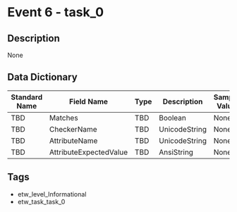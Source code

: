 # Event 6 - task_0

## Description
None

## Data Dictionary
|Standard Name|Field Name|Type|Description|Sample Value|
|---|---|---|---|---|
|TBD|Matches|TBD|Boolean|None|None|
|TBD|CheckerName|TBD|UnicodeString|None|None|
|TBD|AttributeName|TBD|UnicodeString|None|None|
|TBD|AttributeExpectedValue|TBD|AnsiString|None|None|

## Tags
* etw_level_Informational
* etw_task_task_0